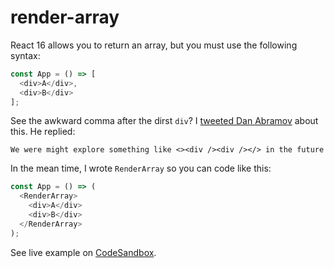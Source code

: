 # render-array

React 16 allows you to return an array, but you must use the following syntax:

```js
const App = () => [
  <div>A</div>,
  <div>B</div>
];
```

See the awkward comma after the dirst `div`? I [tweeted Dan Abramov](https://twitter.com/donavon/status/891632825543348224) about this. He replied:

```text
We were might explore something like <><div /><div /></> in the future
```

In the mean time, I wrote `RenderArray` so you can code like this:

```js
const App = () => (
  <RenderArray>
    <div>A</div>
    <div>B</div>
  </RenderArray>
);
```

See live example on [CodeSandbox](https://codesandbox.io/s/o2oQ9B3Q3).
